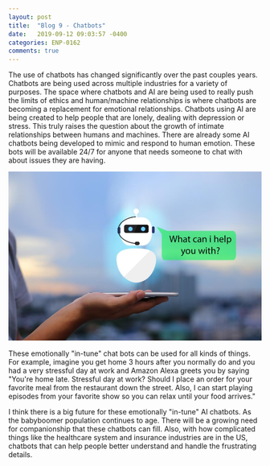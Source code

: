 ```yaml
---
layout: post
title:  "Blog 9 - Chatbots"
date:   2019-09-12 09:03:57 -0400
categories: ENP-0162
comments: true
---
```


The use of chatbots has changed significantly over the past couples years.  
Chatbots are being used across multiple industries for a variety of purposes.
The space where chatbots and AI are being used to really push the limits of
ethics and human/machine relationships is where chatbots are becoming a
replacement for emotional relationships. Chatbots using AI are being created to
help people that are lonely, dealing with depression or stress. This truly raises
the question about the growth of intimate relationships between humans and
machines. There are already some AI chatbots being developed to mimic and respond to human emotion.  These bots will be available 24/7 for anyone that needs someone to chat with about issues they are having.  

![Chatbots](/img/chatbot.jpg)

These emotionally "in-tune" chat bots can be used for all kinds of things.  For example, imagine you get home 3 hours after you normally do and you had a very stressful day at work and Amazon Alexa greets you by saying "You're home late. Stressful day at work? Should I place an order for your favorite meal from the restaurant down the street. Also, I can start playing episodes from your favorite show so you can relax until your food arrives."

I think there is a big future for these emotionally "in-tune" AI chatbots.  As the babyboomer population continues to age.  There will be a growing need for companionship that these chatbots can fill. Also, with how complicated things like the healthcare system and insurance industries are in the US, chatbots that can help people better understand and handle the frustrating details. 
